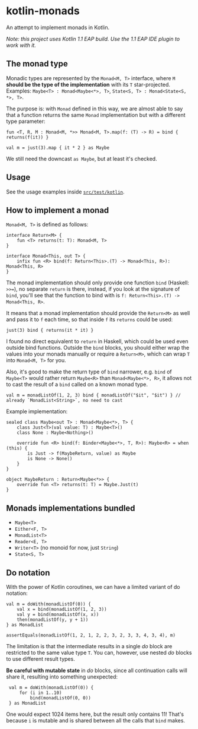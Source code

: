 # kotlin-monads

An attempt to implement monads in Kotlin.

_Note: this project uses Kotlin 1.1 EAP build. Use the 1.1 EAP IDE plugin to work with it._

## The monad type

Monadic types are represented by the `Monad<M, T>` interface, 
where `M` **should be the type of the implementation** with its `T` star-projected. Examples: `Maybe<T> : Monad<Maybe<*>, T>`, `State<S, T> : Monad<State<S, *>, T>`. 

The purpose is: with `Monad` defined in this way, we
are almost able to say that a function returns the same `Monad` implementation but with a different type parameter:

    fun <T, R, M : Monad<M, *>> Monad<M, T>.map(f: (T) -> R) = bind { returns(f(it)) }

    val m = just(3).map { it * 2 } as Maybe
    
We still need the downcast `as Maybe`, but at least it's checked.

## Usage

See the usage examples inside [`src/test/kotlin`](https://github.com/h0tk3y/kotlin-monads/tree/master/src/test/kotlin).

## How to implement a monad

`Monad<M, T>` is defined as follows:

    interface Return<M> {
        fun <T> returns(t: T): Monad<M, T>
    }

    interface Monad<This, out T> {
        infix fun <R> bind(f: Return<This>.(T) -> Monad<This, R>): Monad<This, R>
    }
    
The monad implementation should only provide one function `bind` (Haskell: `>>=`), 
no separate `return` is there, instead, if you look at the signature of `bind`, you'll see that the function to bind with is `f: Return<This>.(T) -> Monad<This, R>`. 

It means that a monad implementation should provide the `Return<M>` as well and pass it to `f` each time, so that inside `f` its `returns` could be used:

    just(3) bind { returns(it * it) }
    
I found no direct equivalent to `return` in Haskell, which could be used even outside bind functions. Outside the `bind` blocks, you should either
wrap the values into your monads manually or require a `Return<M>`, which can wrap `T` into `Monad<M, T>` for you.

Also, it's good to make the return type of `bind` narrower, e.g. `bind` of `Maybe<T>` would rather return `Maybe<R>` than `Monad<Maybe<*>, R>`, it allows not to cast 
the result of a `bind` called on a known monad type.

    val m = monadListOf(1, 2, 3) bind { monadListOf("$it", "$it") } // already `MonadList<String>`, no need to cast

Example implementation:

    sealed class Maybe<out T> : Monad<Maybe<*>, T> {
        class Just<T>(val value: T) : Maybe<T>()
        class None : Maybe<Nothing>()

        override fun <R> bind(f: Binder<Maybe<*>, T, R>): Maybe<R> = when (this) {
            is Just -> f(MaybeReturn, value) as Maybe
            is None -> None()
        }
    }

    object MaybeReturn : Return<Maybe<*>> {
        override fun <T> returns(t: T) = Maybe.Just(t)
    }

## Monads implementations bundled

* `Maybe<T>`
* `Either<F, T>`
* `MonadList<T>`
* `Reader<E, T>`
* `Writer<T>` (no monoid for now, just `String`)
* `State<S, T>`

## Do notation

With the power of Kotlin coroutines, we can have a limited variant of do notation:

    val m = doWith(monadListOf(0)) {
        val x = bind(monadListOf(1, 2, 3))
        val y = bind(monadListOf(x, x))
        then(monadListOf(y, y + 1))
    } as MonadList
    
    assertEquals(monadListOf(1, 2, 1, 2, 2, 3, 2, 3, 3, 4, 3, 4), m)
    
 The limitation is that the intermediate results in a single _do_ block are restricted to the same value type `T`. You can, however, use nested _do_ blocks to use different result types.
 
 **Be careful with mutable state** in _do_ blocks, since all continuation calls will share it, resulting into something unexpected:
 
     val m = doWith(monadListOf(0)) {
         for (i in 1..10)
             bind(monadListOf(0, 0))
     } as MonadList
     
 One would expect 1024 items here, but the result only contains 11! That's because `i` is mutable and is shared between all the calls that `bind` makes.
 
 
 
 
